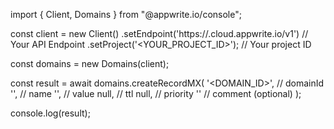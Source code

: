 import { Client, Domains } from "@appwrite.io/console";

const client = new Client()
    .setEndpoint('https://<REGION>.cloud.appwrite.io/v1') // Your API Endpoint
    .setProject('<YOUR_PROJECT_ID>'); // Your project ID

const domains = new Domains(client);

const result = await domains.createRecordMX(
    '<DOMAIN_ID>', // domainId
    '<NAME>', // name
    '<VALUE>', // value
    null, // ttl
    null, // priority
    '<COMMENT>' // comment (optional)
);

console.log(result);

